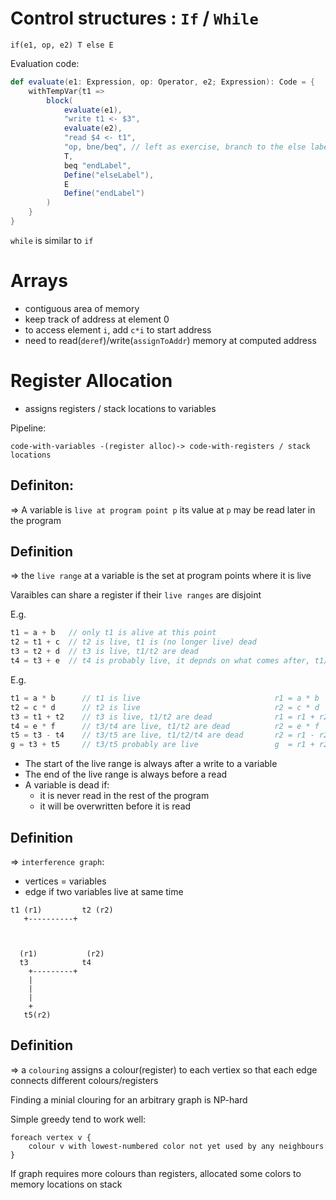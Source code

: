 # Control structures : `If` / `While`

```
if(e1, op, e2) T else E 
```

Evaluation code: 
``` Scala 
def evaluate(e1: Expression, op: Operator, e2; Expression): Code = {
    withTempVar{t1 => 
        block(
            evaluate(e1),
            "write t1 <- $3",
            evaluate(e2),
            "read $4 <- t1",
            "op, bne/beq", // left as exercise, branch to the else label
            T,
            beq "endLabel",
            Define("elseLabel"),
            E
            Define("endLabel")
        )
    }
}
```

`while` is similar to `if` 


# Arrays 
- contiguous area of memory 
- keep track of address at element 0 
- to access element `i`, add `c*i` to start address 
- need to read(`deref`)/write(`assignToAddr`) memory at computed address 


# Register Allocation 
- assigns registers / stack locations to variables 

Pipeline: 

`code-with-variables -(register alloc)-> code-with-registers / stack locations`

## Definiton: 
=> A variable is `live at program point p` its value at `p` may be read later in the program

## Definition 
=> the `live range` at a variable is the set at program points where it is live 

Varaibles can share a register if their `live ranges` are disjoint 

E.g.
``` Scala
t1 = a + b   // only t1 is alive at this point 
t2 = t1 + c  // t2 is live, t1 is (no longer live) dead 
t3 = t2 + d  // t3 is live, t1/t2 are dead
t4 = t3 + e  // t4 is probably live, it depnds on what comes after, t1/t2/t3 are dead
```

E.g.
``` Scala
t1 = a * b      // t1 is live                              r1 = a * b
t2 = c * d      // t2 is live                              r2 = c * d 
t3 = t1 + t2    // t3 is live, t1/t2 are dead              r1 = r1 + r2
t4 = e * f      // t3/t4 are live, t1/t2 are dead          r2 = e * f
t5 = t3 - t4    // t3/t5 are live, t1/t2/t4 are dead       r2 = r1 - r2
g = t3 + t5     // t3/t5 probably are live                 g  = r1 + r2
```
  
  
- The start of the live range is always after a write to a variable 
- The end of the live range is always before a read 
- A variable is dead if:
    - it is never read in the rest of the program 
    - it will be overwritten before it is read 

## Definition 
=> `interference graph`:
- vertices = variables 
- edge if two variables live at same time 
```
t1 (r1)         t2 (r2)
   +----------+



  (r1)           (r2)
  t3            t4
    +---------+
    |
    |
    |
    +
   t5(r2)
```

## Definition
=> a `colouring` assigns a colour(register) to each vertiex so that each edge connects different colours/registers 

Finding a minial clouring for an arbitrary graph is NP-hard 

Simple greedy tend to work well: 
``` 
foreach vertex v {
    colour v with lowest-numbered color not yet used by any neighbours 
}
```

If graph requires more colours than registers, allocated some colors to memory locations on stack 
